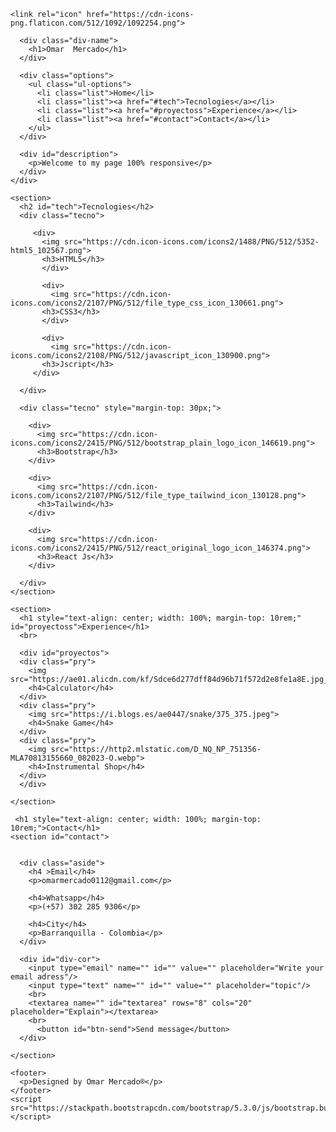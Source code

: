 <!DOCTYPE HTML>
<html>
  <head>
    <meta onchange="utf-8">
    <link rel="stylesheet" href="porfolio.css">
    <title>Omar's porfolio</title>
    <link rel="stylesheet" href="https://cdn.jsdelivr.net/npm/bootstrap@5.3.2/dist/css/bootstrap.min.css" integrity="sha384-T3c6CoIi6uLrA9TneNEoa7RxnatzjcDSCmG1MXxSR1GAsXEV/Dwwykc2MPK8M2HN" crossorigin="anonymous">
    <link href="https://stackpath.bootstrapcdn.com/bootstrap/5.3.0/css/bootstrap.min.css" rel="stylesheet">
    <link href="https://maxcdn.bootstrapcdn.com/bootstrap/5.3.0/css/bootstrap.min.css" rel="stylesheet" integrity="sha384-9NDikJ5qF5ZW8LI1lKfAk/1dPePYV1lG4Edyhsp4iXRo/XllBaFgPbyhCwDJhGGX" crossorigin="anonymous">
    
    <link rel="icon" href="https://cdn-icons-png.flaticon.com/512/1092/1092254.png">
  </head>
  <body id="body">
    <div id="header-div">
      
      <div class="div-name">
        <h1>Omar  Mercado</h1>
      </div>
      
      <div class="options">
        <ul class="ul-options">
          <li class="list">Home</li>
          <li class="list"><a href="#tech">Tecnologies</a></li>
          <li class="list"><a href="#proyectoss">Experience</a></li>
          <li class="list"><a href="#contact">Contact</a></li>
        </ul>
      </div>
      
      <div id="description">
        <p>Welcome to my page 100% responsive</p>
      </div>
    </div>
    
    <section>
      <h2 id="tech">Tecnologies</h2>
      <div class="tecno">
        
         <div>
           <img src="https://cdn.icon-icons.com/icons2/1488/PNG/512/5352-html5_102567.png">
           <h3>HTML5</h3>
           </div>
           
           <div>
             <img src="https://cdn.icon-icons.com/icons2/2107/PNG/512/file_type_css_icon_130661.png">
           <h3>CSS3</h3>
           </div>
           
           <div>
             <img src="https://cdn.icon-icons.com/icons2/2108/PNG/512/javascript_icon_130900.png">
           <h3>Jscript</h3>
         </div>
         
      </div>
      
      <div class="tecno" style="margin-top: 30px;">
      
        <div>
          <img src="https://cdn.icon-icons.com/icons2/2415/PNG/512/bootstrap_plain_logo_icon_146619.png">
          <h3>Bootstrap</h3>
        </div>
        
        <div>
          <img src="https://cdn.icon-icons.com/icons2/2107/PNG/512/file_type_tailwind_icon_130128.png">
          <h3>Tailwind</h3>
        </div>
        
        <div>
          <img src="https://cdn.icon-icons.com/icons2/2415/PNG/512/react_original_logo_icon_146374.png">
          <h3>React Js</h3>
        </div>
        
      </div>
    </section>
    
    <section>
      <h1 style="text-align: center; width: 100%; margin-top: 10rem;" id="proyectoss">Experience</h1>
      <br>
      
      <div id="proyectos">
      <div class="pry">
        <img src="https://ae01.alicdn.com/kf/Sdce6d277dff84d96b71f572d2e8fe1a8E.jpg_640x640Q90.jpg_.webp">
        <h4>Calculator</h4>
      </div>
      <div class="pry">
        <img src="https://i.blogs.es/ae0447/snake/375_375.jpeg">
        <h4>Snake Game</h4>
      </div>
      <div class="pry">
        <img src="https://http2.mlstatic.com/D_NQ_NP_751356-MLA70813155660_082023-O.webp">
        <h4>Instrumental Shop</h4>
      </div>
      </div>
      
    </section>
    
     <h1 style="text-align: center; width: 100%; margin-top: 10rem;">Contact</h1>
    <section id="contact">
     
      
      <div class="aside">
        <h4 >Email</h4>
        <p>omarmercado0112@gmail.com</p>
        
        <h4>Whatsapp</h4>
        <p>(+57) 302 285 9306</p>
        
        <h4>City</h4>
        <p>Barranquilla - Colombia</p>
      </div>
      
      <div id="div-cor">
        <input type="email" name="" id="" value="" placeholder="Write your email adress"/>
        <input type="text" name="" id="" value="" placeholder="topic"/>
        <br>
        <textarea name="" id="textarea" rows="8" cols="20" placeholder="Explain"></textarea>
        <br>
          <button id="btn-send">Send message</button>
      </div>
      
    </section>
    
    <footer>
      <p>Designed by Omar Mercado®</p>
    </footer>
    <script src="https://stackpath.bootstrapcdn.com/bootstrap/5.3.0/js/bootstrap.bundle.min.js"></script>
  </body>
</html>
